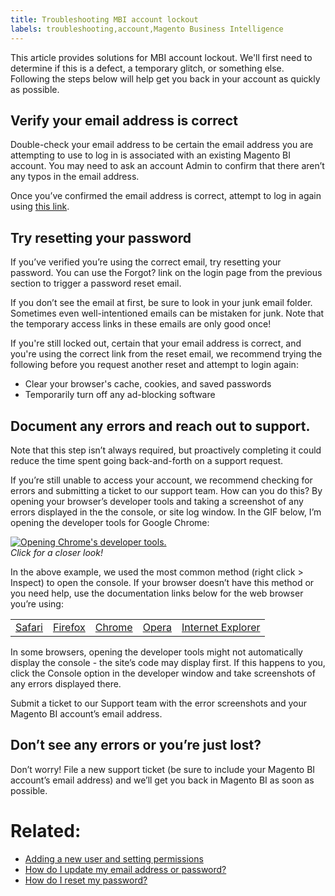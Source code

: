 ```yaml
---
title: Troubleshooting MBI account lockout
labels: troubleshooting,account,Magento Business Intelligence
---
```


This article provides solutions for MBI account lockout. We'll first need to determine if this is a defect, a temporary glitch, or something else. Following the steps below will help get you back in your account as quickly as possible.

## Verify your email address is correct

Double-check your email address to be certain the email address you are attempting to use to log in is associated with an existing Magento BI account. You may need to ask an account Admin to confirm that there aren’t any typos in the email address.

Once you’ve confirmed the email address is correct, attempt to log in again using [this link](https://dashboard.rjmetrics.com/v2/session/create#/).

## Try resetting your password

If you’ve verified you’re using the correct email, try resetting your password. You can use the Forgot? link on the login page from the previous section to trigger a password reset email.

If you don’t see the email at first, be sure to look in your junk email folder. Sometimes even well-intentioned emails can be mistaken for junk. Note that the temporary access links in these emails are only good once!

If you're still locked out, certain that your email address is correct, and you're using the correct link from the reset email, we recommend trying the following before you request another reset and attempt to login again:

* Clear your browser's cache, cookies, and saved passwords
* Temporarily turn off any ad-blocking software

## Document any errors and reach out to support.

Note that this step isn’t always required, but proactively completing it could reduce the time spent going back-and-forth on a support request.

If you’re still unable to access your account, we recommend checking for errors and submitting a ticket to our support team. How can you do this? By opening your browser’s developer tools and taking a screenshot of any errors displayed in the the console, or site log window. In the GIF below, I’m opening the developer tools for Google Chrome:

[ ![Opening Chrome's developer tools.](https://support.magento.com/hc/article_attachments/360013892671/Opening_Chrome_dev_tools.gif)](https://support.magento.com/hc/article_attachments/360013892671/Opening_Chrome_dev_tools.gif)  
 _Click for a closer look!_

In the above example, we used the most common method (right click > Inspect) to open the console. If your browser doesn’t have this method or you need help, use the documentation links below for the web browser you’re using:

<table>
<tbody>
<tr>
<td><a href="http://www.technipages.com/mac-os-x-enable-web-inspector-in-safari">Safari</a></td>
<td><a href="https://developer.mozilla.org/en-US/docs/Tools/Web_Console/Opening_the_Web_Console">Firefox</a></td>
<td><a href="https://developers.google.com/web/tools/chrome-devtools/?hl=en">Chrome</a></td>
<td><a href="http://www.opera.com/dragonfly/documentation/">Opera</a></td>
<td><a href="https://msdn.microsoft.com/en-us/library/gg589512(v=vs.85).aspx#OpeningTools">Internet Explorer</a></td>
</tr>
</tbody>
</table>

In some browsers, opening the developer tools might not automatically display the console - the site’s code may display first. If this happens to you, click the Console option in the developer window and take screenshots of any errors displayed there.

Submit a ticket to our Support team with the error screenshots and your Magento BI account’s email address.

## Don’t see any errors or you’re just lost?

Don’t worry! File a new support ticket (be sure to include your Magento BI account’s email address) and we’ll get you back in Magento BI as soon as possible.

# Related:

* [Adding a new user and setting permissions](https://support.magento.com/hc/en-us/articles/360016731291-Adding-a-user-account-and-setting-permissions)
* [How do I update my email address or password?](https://support.magento.com/hc/en-us/articles/360016732631-How-do-I-update-my-email-address-or-password-)
* [How do I reset my password?](https://support.magento.com/hc/en-us/articles/360016506432-How-do-I-reset-my-password-)